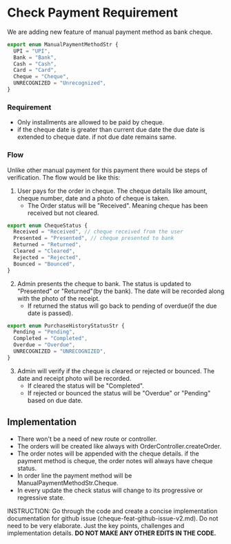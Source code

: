 # Check Payment Requirement

We are adding new feature of manual payment method as bank cheque.

```ts
export enum ManualPaymentMethodStr {
  UPI = "UPI",
  Bank = "Bank",
  Cash = "Cash",
  Card = "Card",
  Cheque = "Cheque",
  UNRECOGNIZED = "Unrecognized",
}
```

### **Requirement**

- Only installments are allowed to be paid by cheque.
- if the cheque date is greater than current due date the due date is extended to cheque date. if not due date remains same.

### Flow

Unlike other manual payment for this payment there would be steps of verification. The flow would be like this:

1. User pays for the order in cheque. The cheque details like amount, cheque number, date and a photo of cheque is taken.
   - The Order status will be "Received". Meaning cheque has been received but not cleared.

```ts
export enum ChequeStatus {
  Received = "Received", // cheque received from the user
  Presented = "Presented", // cheque presented to bank
  Returned = "Returned",
  Cleared = "Cleared",
  Rejected = "Rejected",
  Bounced = "Bounced",
}
```

2. Admin presents the cheque to bank. The status is updated to "Presented" or "Returned"(by the bank). The date will be recorded along with the photo of the receipt.
   - If returned the status will go back to pending of overdue(if the due date is passed).

```ts
export enum PurchaseHistoryStatusStr {
  Pending = "Pending",
  Completed = "Completed",
  Overdue = "Overdue",
  UNRECOGNIZED = "UNRECOGNIZED",
}
```

3. Admin will verify if the cheque is cleared or rejected or bounced. The date and receipt photo will be recorded.
   - If cleared the status will be "Completed".
   - If rejected or bounced the status will be "Overdue" or "Pending" based on due date.




## Implementation

- There won't be a need of new route or controller.
- The orders will be created like always with OrderController.createOrder.
- The order notes will be appended with the cheque details. if the payment method is cheque, the order notes will always have cheque status.
- In order line the payment method will be ManualPaymentMethodStr.Cheque.
- In every update the check status will change to its progressive or regressive state.


INSTRUCTION: Go through the code and create a concise implementation documentation for github issue (cheque-feat-github-issue-v2.md). Do not need to be very elaborate. Just the key points, challenges and implementation details.
**DO NOT MAKE ANY OTHER EDITS IN THE CODE.**
